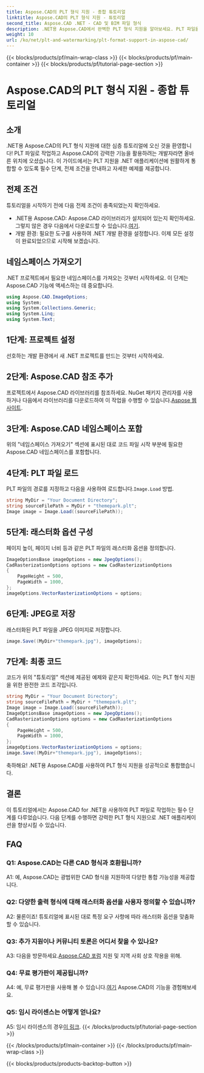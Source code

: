 ```yaml
---
title: Aspose.CAD의 PLT 형식 지원 - 종합 튜토리얼
linktitle: Aspose.CAD의 PLT 형식 지원 - 튜토리얼
second_title: Aspose.CAD .NET - CAD 및 BIM 파일 형식
description: .NET용 Aspose.CAD에서 완벽한 PLT 형식 지원을 알아보세요. PLT 파일을 .NET 애플리케이션에 쉽게 통합하기 위한 단계별 가이드를 따르십시오.
weight: 10
url: /ko/net/plt-and-watermarking/plt-format-support-in-aspose-cad/
---
```


{{< blocks/products/pf/main-wrap-class >}}
{{< blocks/products/pf/main-container >}}
{{< blocks/products/pf/tutorial-page-section >}}

# Aspose.CAD의 PLT 형식 지원 - 종합 튜토리얼

## 소개

.NET용 Aspose.CAD의 PLT 형식 지원에 대한 심층 튜토리얼에 오신 것을 환영합니다! PLT 파일로 작업하고 Aspose.CAD의 강력한 기능을 활용하려는 개발자라면 올바른 위치에 오셨습니다. 이 가이드에서는 PLT 지원을 .NET 애플리케이션에 원활하게 통합할 수 있도록 필수 단계, 전제 조건을 안내하고 자세한 예제를 제공합니다.

## 전제 조건

튜토리얼을 시작하기 전에 다음 전제 조건이 충족되었는지 확인하세요.
-  .NET용 Aspose.CAD: Aspose.CAD 라이브러리가 설치되어 있는지 확인하세요. 그렇지 않은 경우 다음에서 다운로드할 수 있습니다.[여기](https://releases.aspose.com/cad/net/).
- 개발 환경: 필요한 도구를 사용하여 .NET 개발 환경을 설정합니다.
이제 모든 설정이 완료되었으므로 시작해 보겠습니다.

## 네임스페이스 가져오기

.NET 프로젝트에서 필요한 네임스페이스를 가져오는 것부터 시작하세요. 이 단계는 Aspose.CAD 기능에 액세스하는 데 중요합니다.
```csharp
using Aspose.CAD.ImageOptions;
using System;
using System.Collections.Generic;
using System.Linq;
using System.Text;
```

## 1단계: 프로젝트 설정

선호하는 개발 환경에서 새 .NET 프로젝트를 만드는 것부터 시작하세요.

## 2단계: Aspose.CAD 참조 추가

 프로젝트에서 Aspose.CAD 라이브러리를 참조하세요. NuGet 패키지 관리자를 사용하거나 다음에서 라이브러리를 다운로드하여 이 작업을 수행할 수 있습니다.[Aspose 웹사이트](https://purchase.aspose.com/buy).

## 3단계: Aspose.CAD 네임스페이스 포함

위의 "네임스페이스 가져오기" 섹션에 표시된 대로 코드 파일 시작 부분에 필요한 Aspose.CAD 네임스페이스를 포함합니다.

## 4단계: PLT 파일 로드

 PLT 파일의 경로를 지정하고 다음을 사용하여 로드합니다.`Image.Load` 방법.

```csharp
string MyDir = "Your Document Directory";
string sourceFilePath = MyDir + "themepark.plt";
Image image = Image.Load((sourceFilePath));
```

## 5단계: 래스터화 옵션 구성

페이지 높이, 페이지 너비 등과 같은 PLT 파일의 래스터화 옵션을 정의합니다.

```csharp
ImageOptionsBase imageOptions = new JpegOptions();
CadRasterizationOptions options = new CadRasterizationOptions
{
    PageHeight = 500,
    PageWidth = 1000,
};
imageOptions.VectorRasterizationOptions = options;
```

## 6단계: JPEG로 저장

래스터화된 PLT 파일을 JPEG 이미지로 저장합니다.

```csharp
image.Save((MyDir+"themepark.jpg"), imageOptions);
```

## 7단계: 최종 코드

코드가 위의 "튜토리얼" 섹션에 제공된 예제와 같은지 확인하세요. 이는 PLT 형식 지원을 위한 완전한 코드 조각입니다.

```csharp
string MyDir = "Your Document Directory";
string sourceFilePath = MyDir + "themepark.plt";
Image image = Image.Load((sourceFilePath));
ImageOptionsBase imageOptions = new JpegOptions();
CadRasterizationOptions options = new CadRasterizationOptions
{
    PageHeight = 500,
    PageWidth = 1000,
};
imageOptions.VectorRasterizationOptions = options;
image.Save((MyDir+"themepark.jpg"), imageOptions);
```

축하해요! .NET용 Aspose.CAD를 사용하여 PLT 형식 지원을 성공적으로 통합했습니다.

## 결론

이 튜토리얼에서는 Aspose.CAD for .NET을 사용하여 PLT 파일로 작업하는 필수 단계를 다루었습니다. 다음 단계를 수행하면 강력한 PLT 형식 지원으로 .NET 애플리케이션을 향상시킬 수 있습니다.

## FAQ

### Q1: Aspose.CAD는 다른 CAD 형식과 호환됩니까?

A1: 예, Aspose.CAD는 광범위한 CAD 형식을 지원하여 다양한 통합 가능성을 제공합니다.

### Q2: 다양한 출력 형식에 대해 래스터화 옵션을 사용자 정의할 수 있습니까?

A2: 물론이죠! 튜토리얼에 표시된 대로 특정 요구 사항에 따라 래스터화 옵션을 맞춤화할 수 있습니다.

### Q3: 추가 지원이나 커뮤니티 토론은 어디서 찾을 수 있나요?

 A3: 다음을 방문하세요.[Aspose.CAD 포럼](https://forum.aspose.com/c/cad/19) 지원 및 지역 사회 상호 작용을 위해.

### Q4: 무료 평가판이 제공됩니까?

 A4: 예, 무료 평가판을 사용해 볼 수 있습니다.[여기](https://releases.aspose.com/) Aspose.CAD의 기능을 경험해보세요.

### Q5: 임시 라이센스는 어떻게 얻나요?

 A5: 임시 라이센스의 경우[이 링크](https://purchase.aspose.com/temporary-license/).
{{< /blocks/products/pf/tutorial-page-section >}}

{{< /blocks/products/pf/main-container >}}
{{< /blocks/products/pf/main-wrap-class >}}

{{< blocks/products/products-backtop-button >}}
